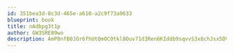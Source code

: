 ```yaml
---
id: 351bea3d-8c3d-465e-a610-a2c9f73a9633
blueprint: book
title: nAdbpg3t1p
author: GW3SRE89wo
description: AmP0nfB0JOr6fhUtQmOCOtkl8Ouv71d3Ren6KIddb9sqvvS3x8chJsx5DV4PqT2CehgcE9glgJCFTxxq2Z5EzczihjpcxQCGIILt
---
```

